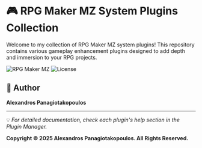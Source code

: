 # 🎮 RPG Maker MZ System Plugins Collection

Welcome to my collection of RPG Maker MZ system plugins! This repository contains various gameplay enhancement plugins designed to add depth and immersion to your RPG projects.


![RPG Maker MZ](https://img.shields.io/badge/RPG%20Maker-MZ-blue)
![License](https://img.shields.io/badge/license-CC%20BY%204.0-orange)



## 👤 Author

**Alexandros Panagiotakopoulos**

---

💡 *For detailed documentation, check each plugin's help section in the Plugin Manager.*

**Copyright © 2025 Alexandros Panagiotakopoulos. All Rights Reserved.**
